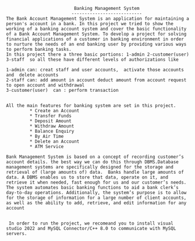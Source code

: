                               Banking Management System 
                             ---------------------------
    The Bank Account Management System is an application for maintaining a person's account in a bank. In this project we tried to show the working of a banking account system and cover the basic functionality of a Bank Account Management System. To develop a project for solving financial applications of a customer in banking environment in order to nurture the needs of an end banking user by providing various ways to perform banking tasks. 
    In this project there a three basic portions: 1-admin 2-customer(user) 3-staff  so all these have different levels of authorizations like

    1-admin can: creat staff and user accounts,  activate those accounts and  delete accounts
    2-staff can: add amount in account deduct amount from account request to open account and withdrawal 
    3-customer(user)  can : perform transaction 


    All the main features for banking system are set in this project. 
             * Create an Account
             * Transfer Funds
             * Deposit Amount
             * Withdraw Amount
             * Balance Enquiry
             * By Air Time
             * Delete an Account
             * ATM Service

    Bank Management System is based on a concept of recording customer’s account details. the best way we can do this through DBMS.Database management systems are specifically designed for the storage and retrieval of (large amounts of) data.  Banks handle large amounts of data. A DBMS enables us to store that data, operate on it, and retrieve it when needed, fast enough for us and our customer’s needs.
    The system automates basic banking functions to aid a bank clerk’s day-to-day operations. Additionally, the system’s purpose is to allow for the storage of information for a large number of client accounts, as well as the ability to add, retrieve, and edit information for any account


     In order to run the project, we recomeand you to install visual studio 2022 and MySQL Connector/C++ 8.0 to communicate with MySQL servers. 



